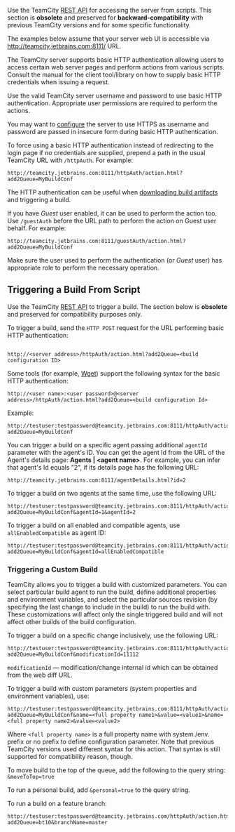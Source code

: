 [//]: # (title: Accessing Server by HTTP)
[//]: # (auxiliary-id: Accessing Server by HTTP)

<!--[//]: # (Internal note. Do not delete. "Accessing Server by HTTPd2e3.txt")-->

<warning>

Use the TeamCity [REST API](https://www.jetbrains.com/help/teamcity/rest/teamcity-rest-api-documentation.html) for accessing the server from scripts. This section is __obsolete__ and preserved for __backward-compatibility__ with previous TeamCity versions and for some specific functionality.

</warning>

The examples below assume that your server web UI is accessible via <a href="http://teamcity.jetbrains.com:8111/" nullable="true">http://teamcity.jetbrains.com:8111/</a> URL.

The TeamCity server supports basic HTTP authentication allowing users to access certain web server pages and perform actions from various scripts. Consult the manual for the client tool/library on how to supply basic HTTP credentials when issuing a request.

Use the valid TeamCity server username and password to use basic HTTP authentication. Appropriate user permissions are required to perform the actions.   

<tip>

You may want to [configure](using-https-to-access-teamcity-server.md) the server to use HTTPS as username and password are passed in insecure form during basic HTTP authentication.

</tip>

To force using a basic HTTP authentication instead of redirecting to the login page if no credentials are supplied, prepend a path in the usual TeamCity URL with `/httpAuth`. For example:

```Shell
http://teamcity.jetbrains.com:8111/httpAuth/action.html?add2Queue=MyBuildConf

``` 

The HTTP authentication can be useful when [downloading build artifacts](patterns-for-accessing-build-artifacts.md#Obtaining+Artifacts+from+a+Build+Script) and triggering a build.

If you have _Guest_ user enabled, it can be used to perform the action too. Use `/guestAuth` before the URL path to perform the action on Guest user behalf. For example:


```Shell
http://teamcity.jetbrains.com:8111/guestAuth/action.html?add2Queue=MyBuildConf

``` 

<tip>

Make sure the user used to perform the authentication (or _Guest_ user) has appropriate role to perform the necessary operation.

</tip>

## Triggering a Build From Script

<warning>


Use the TeamCity [REST API](https://www.jetbrains.com/help/teamcity/rest/edit-build-configuration-settings.html#Manage+Build+Triggers) to trigger a build. The section below is __obsolete__ and preserved for compatibility purposes only.

</warning>
 
To trigger a build, send the `HTTP POST` request for the URL performing basic HTTP authentication:

```Shell

http://<server address>/httpAuth/action.html?add2Queue=<build configuration ID>
```



Some tools (for example, [Wget](https://www.gnu.org/software/wget/)) support the following syntax for the basic HTTP authentication:


```Shell
http://<user name>:<user password>@<server address>/httpAuth/action.html?add2Queue=<build configuration Id>

``` 

Example:

```Shell
http://testuser:testpassword@teamcity.jetbrains.com:8111/httpAuth/action.html?add2Queue=MyBuildConf

```
 
You can trigger a build on a specific agent passing additional `agentId` parameter with the agent's ID. You can get the agent Id from the URL of the Agent's details page: __Agents | \<agent name\>__. For example, you can infer that agent's Id equals "2", if its details page has the following URL:

```Shell
http://teamcity.jetbrains.com:8111/agentDetails.html?id=2

```
 
To trigger a build on two agents at the same time, use the following URL:

```Shell
http://testuser:testpassword@teamcity.jetbrains.com:8111/httpAuth/action.html?add2Queue=MyBuildConf&agentId=1&agentId=2

```

To trigger a build on all enabled and compatible agents, use `allEnabledCompatible` as agent ID:

```Shell
http://testuser:testpassword@teamcity.jetbrains.com:8111/httpAuth/action.html?add2Queue=MyBuildConf&agentId=allEnabledCompatible

``` 

### Triggering a Custom Build

TeamCity allows you to trigger a build with customized parameters. You can select particular build agent to run the build, define additional properties and environment variables, and select the particular sources revision (by specifying the last change to include in the build) to run the build with. These customizations will affect only the single triggered build and will not affect other builds of the build configuration.

To trigger a build on a specific change inclusively, use the following URL:

```Shell
http://testuser:testpassword@teamcity.jetbrains.com:8111/httpAuth/action.html?add2Queue=MyBuildConf&modificationId=11112

```

`modificationId` — modification/change internal id which can be obtained from the web diff URL.

To trigger a build with custom parameters (system properties and environment variables), use:

```Shell
http://testuser:testpassword@teamcity.jetbrains.com:8111/httpAuth/action.html?add2Queue=MyBuildConf&name=<full property name1>&value=<value1>&name=<full property name2>&value=<value2>

```
 
Where `<full property name>` is a full property name with system./env. prefix or no prefix to define configuration parameter. Note that previous TeamCity versions used different syntax for this action. That syntax is still supported for compatibility reason, though.

To move build to the top of the queue, add the following to the query string: `&moveToTop=true`

To run a personal build, add `&personal=true` to the query string.

To run a build on a feature branch:

```Shell
http://testuser:testpassword@teamcity.jetbrains.com/httpAuth/action.html?add2Queue=bt10&branchName=master

```

